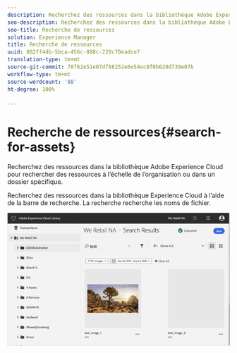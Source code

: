```yaml
---
description: Recherchez des ressources dans la bibliothèque Adobe Experience Cloud pour rechercher des ressources à l’échelle de l’organisation ou dans un dossier spécifique.
seo-description: Recherchez des ressources dans la bibliothèque Adobe Experience Cloud pour rechercher des ressources à l’échelle de l’organisation ou dans un dossier spécifique.
seo-title: Recherche de ressources
solution: Experience Manager
title: Recherche de ressources
uuid: 882ff4db-5bca-456c-888c-220c70eadce7
translation-type: tm+mt
source-git-commit: 78f62e51e07df88252e6e54ec8f0b620d739e07b
workflow-type: tm+mt
source-wordcount: '88'
ht-degree: 100%

---
```



# Recherche de ressources{#search-for-assets}

Recherchez des ressources dans la bibliothèque Adobe Experience Cloud pour rechercher des ressources à l’échelle de l’organisation ou dans un dossier spécifique.

Recherchez des ressources dans la bibliothèque Experience Cloud à l’aide de la barre de recherche. La recherche recherche les noms de fichier.

![](assets/library_search_filter_results.png)

